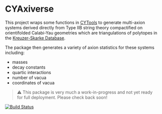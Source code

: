# CYAxiverse

This project wraps some functions in [CYTools](https://cytools.liammcallistergroup.com/) to generate multi-axion systems derived directly from Type IIB string theory compactified on orientifolded Calabi-Yau geometries which are triangulations of polytopes in the [Kreuzer-Skarke Database](http://hep.itp.tuwien.ac.at/~kreuzer/CY/).

The package then generates a variety of axion statistics for these systems including:
- masses
- decay constants
- quartic interactions
- number of vacua
- coordinates of vacua

> :warning: This package is very much a work-in-progress and not yet ready for full deployment.  Please check back soon!


[![Build Status](https://github.com/vmmhep/CYAxiverse.jl/actions/workflows/CI.yml/badge.svg?branch=main)](https://github.com/vmmhep/CYAxiverse.jl/actions/workflows/CI.yml?query=branch%3Amain)
